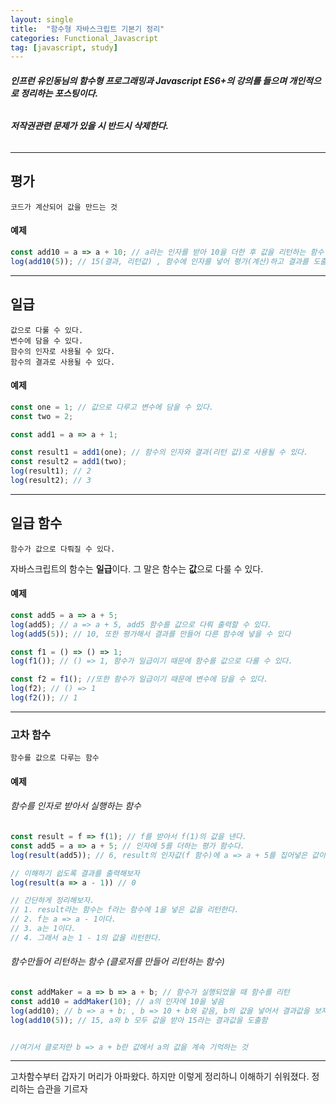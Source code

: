 ```yaml
---
layout: single
title:  "함수형 자바스크립트 기본기 정리"
categories: Functional_Javascript
tag: [javascript, study]
---
```




###### **인프런 유인동님의 함수형 프로그래밍과 Javascript ES6+의 강의를 들으며 개인적으로 정리하는 포스팅이다.**
###### **저작권관련 문제가 있을 시 반드시 삭제한다.**

***

## 평가
    코드가 계산되어 값을 만드는 것

#### 예제

```javascript
const add10 = a => a + 10; // a라는 인자를 받아 10을 더한 후 값을 리턴하는 함수
log(add10(5)); // 15(결과, 리턴값) , 함수에 인자를 넣어 평가(계산)하고 결과를 도출한다.
```

***

## 일급
    값으로 다룰 수 있다.
    변수에 담을 수 있다.
    함수의 인자로 사용될 수 있다.
    함수의 결과로 사용될 수 있다.

#### 예제

```javascript
const one = 1; // 값으로 다루고 변수에 담을 수 있다.
const two = 2;

const add1 = a => a + 1; 

const result1 = add1(one); // 함수의 인자와 결과(리턴 값)로 사용될 수 있다.
const result2 = add1(two);
log(result1); // 2
log(result2); // 3
```

***

## 일급 함수
    함수가 값으로 다뤄질 수 있다.

자바스크립트의 함수는 **일급**이다.
그 말은 함수는 **값**으로 다룰 수 있다.

#### 예제
```javascript
const add5 = a => a + 5;
log(add5); // a => a + 5, add5 함수를 값으로 다뤄 출력할 수 있다.
log(add5(5)); // 10, 또한 평가해서 결과를 만들어 다른 함수에 넣을 수 있다

const f1 = () => () => 1;
log(f1()); // () => 1, 함수가 일급이기 때문에 함수를 값으로 다룰 수 있다.

const f2 = f1(); //또한 함수가 일급이기 때문에 변수에 담을 수 있다.
log(f2); // () => 1
log(f2()); // 1
```

***

### 고차 함수
    함수를 값으로 다루는 함수

#### 예제

###### 함수를 인자로 받아서 실행하는 함수

```javascript
const result = f => f(1); // f를 받아서 f(1)의 값을 낸다.
const add5 = a => a + 5; // 인자에 5를 더하는 평가 함수다.
log(result(add5)); // 6, result의 인자값(f 함수)에 a => a + 5를 집어넣은 값이다.

// 이해하기 쉽도록 결과를 출력해보자
log(result(a => a - 1)) // 0

// 간단하게 정리해보자.
// 1. result라는 함수는 f라는 함수에 1을 넣은 값을 리턴한다.
// 2. f는 a => a - 1이다.
// 3. a는 1이다.
// 4. 그래서 a는 1 - 1의 값을 리턴한다.
```



###### 함수만들어 리턴하는 함수 (클로저를 만들어 리턴하는 함수)

```javascript
const addMaker = a => b => a + b; // 함수가 실행되었을 때 함수를 리턴
const add10 = addMaker(10); // a의 인자에 10을 넣음
log(add10); // b => a + b; , b => 10 + b와 같음, b의 값을 넣어서 결과값을 보자
log(add10(5)); // 15, a와 b 모두 값을 받아 15라는 결과값을 도출함


//여기서 클로저란 b => a + b란 값에서 a의 값을 계속 기억하는 것
```
***



고차함수부터 갑자기 머리가 아파왔다.
하지만 이렇게 정리하니 이해하기 쉬워졌다. 정리하는 습관을 기르자

